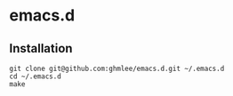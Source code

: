 # emacs.d

## Installation

```
git clone git@github.com:ghmlee/emacs.d.git ~/.emacs.d
cd ~/.emacs.d
make
```
